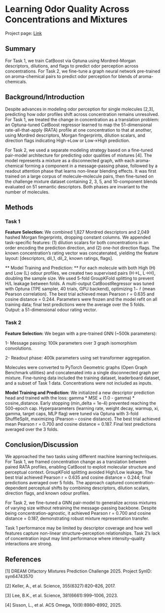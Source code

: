 # Learning Odor Quality Across Concentrations and Mixtures


Project page: [Link](https://www.synapse.org/Synapse:syn64743570/wiki/630800)
## Summary
For Task 1, we train CatBoost via Optuna using Mordred-Morgan descriptors, dilutions, and flags to predict odor perception across concentrations. For Task 2, we fine-tune a graph neural network pre-trained on aroma-chemical pairs to predict odor perception for blends of aroma-chemicals.

## Background/Introduction
Despite advances in modeling odor perception for single molecules [2,3], predicting how odor profiles shift across concentration remains unresolved.
For Task 1, we treated the change in concentration as a translation problem: an Optuna-tuned CatBoost regressor learned to map the 51-dimensional rate-all-that-apply (RATA) profile at one concentration to that at another, using Mordred descriptors, Morgan fingerprints, dilution scalars, and direction flags indicating High→Low or Low→High prediction.

For Task 2, we used a separate modeling strategy based on a fine-tuned pair-model architecture for predicting odor qualities of mixtures [4]. The model represents a mixture as a disconnected graph, with each aroma-chemical forming a component in a message-passing phase, followed by a readout attention phase that learns non-linear blending effects. It was first trained on a large corpus of molecule–molecule pairs, then fine-tuned on the challenge mixture dataset containing 2, 3, 5, and 10-component blends evaluated on 51 semantic descriptors. Both phases are invariant to the number of molecules.

## Methods
### Task 1
**Feature Selection:** We combined 1,827 Mordred descriptors and 2,049 hashed Morgan fingerprints, dropping constant columns. We appended task-specific features: (1) dilution scalars for both concentrations in an order encoding the prediction direction, and (2) one-hot direction flags. The known concentration’s rating vector was concatenated, yielding the feature layout: [descriptors, dil_1, dil_2, known ratings, flags].

** Model Training and Prediction: ** For each molecule with both High (H) and Low (L) odour profiles, we created two supervised pairs (H→L, L→H), doubling the sample size. We used 5-fold GroupKFold splitting to prevent H/L leakage between folds. A multi-output CatBoostRegressor was tuned with Optuna (TPE sampler, 40 trials, GPU backend), optimizing 1− r̄ (mean Pearson correlation). The best trial achieved mean Pearson r = 0.635 and cosine distance = 0.244. Parameters were frozen and the model refit on all training data; final test predictions were the average over the 5 folds. Output: a 51-dimensional odour rating vector.

### Task 2
**Feature Selection:** We began with a pre-trained GNN (~500k parameters):

1- Message passing: 100k parameters over 3 graph isomorphism convolutions.

2- Readout phase: 400k parameters using set transformer aggregation.

Molecules were converted to PyTorch Geometric graphs (Open Graph Benchmark utilities) and concatenated into a single disconnected graph per mixture. Fine-tuning data included the training dataset, leaderboard dataset, and a subset of Task 1 data. Concentrations were not included as inputs.

**Model Training and Prediction:** We initialized a new descriptor prediction head and trained with the loss: gamma * MSE + (1.0 - gamma) * cosine_distance. Early stopping (min_delta = 1e-4) prevented reaching the 500-epoch cap. Hyperparameters (learning rate, weight decay, warmup, xi, gamma, target caps, MLP flag) were tuned via Optuna with 3-fold ShuffleSplit, maximizing (Pearson – cosine distance). The best trial achieved mean Pearson r = 0.700 and cosine distance = 0.187. Final test predictions averaged over the 3 folds.

## Conclusion/Discussion
We approached the two tasks using different machine learning techniques.
For Task 1, we framed concentration change as a translation between paired RATA profiles, enabling CatBoost to exploit molecular structure and perceptual context. GroupKFold splitting avoided High/Low leakage. The best trial achieved Pearson r = 0.635 and cosine distance = 0.244; final predictions averaged over 5 folds. The approach captured concentration-dependent perceptual shifts by combining descriptors, dilution scalars, direction flags, and known odour profiles.

For Task 2, we fine-tuned a GNN pair-model to generalize across mixtures of varying size without retraining the message-passing backbone. Despite being concentration-agnostic, it achieved Pearson r = 0.700 and cosine distance = 0.187, demonstrating robust mixture representation transfer.

Task 1 performance may be limited by descriptor coverage and how well features capture non-linear structure–perception relationships. Task 2’s lack of concentration input may limit performance where intensity–quality interactions are strong.


## References
[1] DREAM Olfactory Mixtures Prediction Challenge 2025. Project SynID: syn64743570

[2] Keller, A., et al. Science, 355(6327):820–826, 2017.

[3] Lee, B.K., et al. Science, 381(6661):999–1006, 2023.

[4] Sisson, L., et al. ACS Omega, 10(9):8980–8992, 2025.
